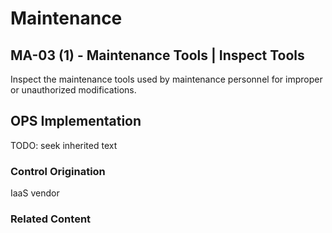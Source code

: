 # Maintenance
## MA-03 (1) - Maintenance Tools | Inspect Tools

Inspect the maintenance tools used by maintenance personnel for improper or unauthorized modifications.

## OPS Implementation

TODO: seek inherited text

### Control Origination

IaaS vendor

### Related Content
